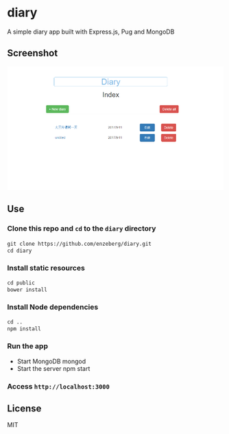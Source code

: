 # diary
A simple diary app built with Express.js, Pug and MongoDB

## Screenshot
<img src="./screenshots/diary_index.png">

## Use
### Clone this repo and `cd` to the `diary` directory
    git clone https://github.com/enzeberg/diary.git
    cd diary
### Install static resources
    cd public
    bower install
### Install Node dependencies
    cd ..
    npm install
### Run the app
- Start MongoDB
    mongod
- Start the server
    npm start
### Access `http://localhost:3000`

## License
MIT
